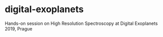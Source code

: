 # digital-exoplanets
Hands-on session on High Resolution Spectroscopy at Digital Exoplanets 2019, Prague
